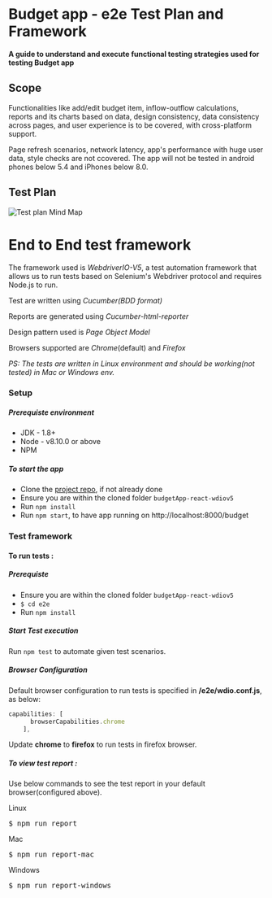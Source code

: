 # Budget app - e2e Test Plan and Framework

**A guide to understand and execute functional testing strategies used for testing Budget app**

## Scope

Functionalities like add/edit budget item, inflow-outflow calculations, reports and its charts based on data, design consistency, data consistency across pages, and user experience is to be covered, with cross-platform support. 

Page refresh scenarios, network latency, app's performance with huge user data, style checks are not ccovered. The app will not be tested in android phones below 5.4 and iPhones below 8.0.

## Test Plan

![Test plan Mind Map](https://github.com/abhiattipra/budgetApp-react-wdiov5/master/e2e/images/budgetAppMindMapTestPlan.png)

# End to End test framework

The framework used is _WebdriverIO-V5_, a test automation framework that allows us to run tests based on Selenium's Webdriver protocol and requires Node.js to run.

Test are written using _Cucumber(BDD format)_

Reports are generated using _Cucumber-html-reporter_

Design pattern used is _Page Object Model_

Browsers supported are _Chrome_(default) and _Firefox_


_PS: The tests are written in Linux environment and should be working(not tested) in Mac or Windows env._




### Setup
##### Prerequiste environment

* JDK - 1.8+
* Node - v8.10.0 or above
* NPM


##### To start the app

* Clone the [project repo](https://github.com/abhiattipra/budgetApp-react-wdiov5.git), if not already done
* Ensure you are within the cloned folder `budgetApp-react-wdiov5`
* Run `npm install`
* Run `npm start`, to have app running on http://localhost:8000/budget




### Test framework 

#### To run tests : 

##### Prerequiste
* Ensure you are within the cloned folder `budgetApp-react-wdiov5`
* `$ cd e2e`
* Run `npm install`

##### Start Test execution

Run `npm test` to automate given test scenarios.

##### Browser Configuration

Default browser configuration to run tests is specified in **/e2e/wdio.conf.js**, as below:

```javascript
capabilities: [
      browserCapabilities.chrome
    ],
```

Update **chrome** to **firefox** to run tests in firefox browser.


##### To view test report :

Use below commands to see the test report in your default browser(configured above).

Linux
<pre>
$ npm run report
</pre>

Mac
<pre>
$ npm run report-mac
</pre>

Windows
<pre>
$ npm run report-windows
</pre>



